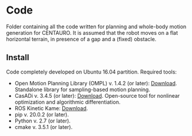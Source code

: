 # Code
Folder containing all the code written for planning and whole-body motion generation for CENTAURO. It is assumed that the robot moves on a flat horizontal terrain, in presence of a gap and a (fixed) obstacle.

## Install
Code completely developed on Ubuntu 16.04 partition. Required tools:
- Open Motion Planning Library (OMPL) v. 1.4.2 (or later): [Download](https://ompl.kavrakilab.org/download.html). Standalone library for sampling-based motion planning.
- CasADi v. 3.4.5 (or later): [Download](https://web.casadi.org/get/). Open-source tool for nonlinear optimization and algorithmic differentiation.
- ROS Kinetic Kame: [Download](http://wiki.ros.org/kinetic/Installation). 
- pip v. 20.0.2 (or later).
- Python v. 2.7 (or later).
- cmake v. 3.5.1 (or later).
